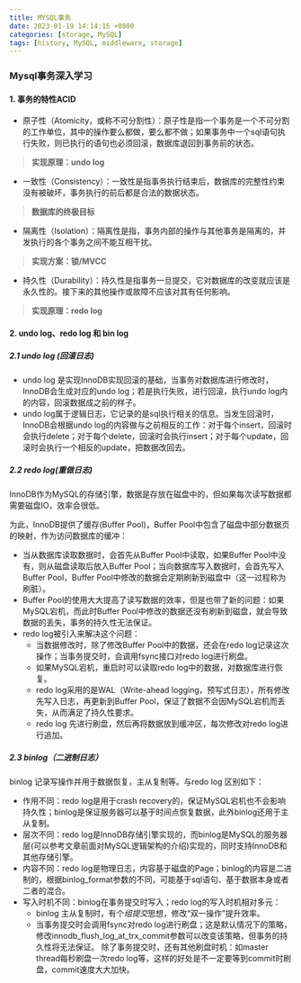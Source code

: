 ```yaml
---
title: MYSQL事务
date: 2023-01-19 14:14:15 +0800 
categories: [storage, MySQL]
tags: [history, MySQL, middleware, storage] 
---
```


### Mysql事务深入学习
#### 1. 事务的特性ACID

- 原子性（Atomicity，或称不可分割性）：原子性是指一个事务是一个不可分割的工作单位，其中的操作要么都做，要么都不做；如果事务中一个sql语句执行失败，则已执行的语句也必须回滚，数据库退回到事务前的状态。
> **实现原理：undo log**

- 一致性（Consistency）：一致性是指事务执行结束后，数据库的完整性约束没有被破坏，事务执行的前后都是合法的数据状态。
> **数据库的终极目标**

- 隔离性（Isolation）：隔离性是指，事务内部的操作与其他事务是隔离的，并发执行的各个事务之间不能互相干扰。
> **实现方案：锁/MVCC**

- 持久性（Durability）：持久性是指事务一旦提交，它对数据库的改变就应该是永久性的。接下来的其他操作或故障不应该对其有任何影响。
> **实现原理：redo log**

#### 2. undo log、redo log 和 bin log
##### 2.1 undo log (回滚日志)
- undo log 是实现InnoDB实现回滚的基础，当事务对数据库进行修改时，InnoDB会生成对应的undo log；若是执行失败，进行回滚，执行undo log内的内容，回滚数据成之前的样子。
- undo log属于逻辑日志，它记录的是sql执行相关的信息。当发生回滚时，InnoDB会根据undo log的内容做与之前相反的工作：对于每个insert，回滚时会执行delete；对于每个delete，回滚时会执行insert；对于每个update，回滚时会执行一个相反的update，把数据改回去。

##### 2.2 redo log(重做日志)
InnoDB作为MySQL的存储引擎，数据是存放在磁盘中的，但如果每次读写数据都需要磁盘IO，效率会很低。

为此，InnoDB提供了缓存(Buffer Pool)，Buffer Pool中包含了磁盘中部分数据页的映射，作为访问数据库的缓冲：
- 当从数据库读取数据时，会首先从Buffer Pool中读取，如果Buffer Pool中没有，则从磁盘读取后放入Buffer Pool；当向数据库写入数据时，会首先写入Buffer Pool，Buffer Pool中修改的数据会定期刷新到磁盘中（这一过程称为刷脏）。
- Buffer Pool的使用大大提高了读写数据的效率，但是也带了新的问题：如果MySQL宕机，而此时Buffer Pool中修改的数据还没有刷新到磁盘，就会导致数据的丢失，事务的持久性无法保证。
- redo log被引入来解决这个问题：
  + 当数据修改时，除了修改Buffer Pool中的数据，还会在redo log记录这次操作；当事务提交时，会调用fsync接口对redo log进行刷盘。
  + 如果MySQL宕机，重启时可以读取redo log中的数据，对数据库进行恢复。
  + redo log采用的是WAL（Write-ahead logging，预写式日志），所有修改先写入日志，再更新到Buffer Pool，保证了数据不会因MySQL宕机而丢失，从而满足了持久性要求。
  + redo log 先进行刷盘，然后再将数据放到缓冲区，每次修改对redo log进行追加。
  
##### 2.3 binlog（二进制日志）
binlog 记录写操作并用于数据恢复，主从复制等。与redo log 区别如下：
- 作用不同：redo log是用于crash recovery的，保证MySQL宕机也不会影响持久性；binlog是保证服务器可以基于时间点恢复数据，此外binlog还用于主从复制。
- 层次不同：redo log是InnoDB存储引擎实现的，而binlog是MySQL的服务器层(可以参考文章前面对MySQL逻辑架构的介绍)实现的，同时支持InnoDB和其他存储引擎。
- 内容不同：redo log是物理日志，内容基于磁盘的Page；binlog的内容是二进制的，根据binlog_format参数的不同，可能基于sql语句、基于数据本身或者二者的混合。
- 写入时机不同：binlog在事务提交时写入；redo log的写入时机相对多元：
  - binlog 主从复制时，有个*组提交*思想，修改“双一操作”提升效率。
  - 当事务提交时会调用fsync对redo log进行刷盘；这是默认情况下的策略，修改innodb_flush_log_at_trx_commit参数可以改变该策略，但事务的持久性将无法保证。
除了事务提交时，还有其他刷盘时机：如master thread每秒刷盘一次redo log等，这样的好处是不一定要等到commit时刷盘，commit速度大大加快。
 
